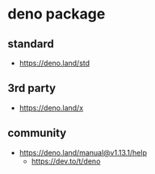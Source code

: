 # deno package

## standard

* https://deno.land/std

## 3rd party

* https://deno.land/x

## community

* https://deno.land/manual@v1.13.1/help
    * https://dev.to/t/deno
